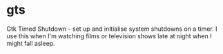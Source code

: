 # gts
Gtk Timed Shutdown - set up and initialise system shutdowns on a timer. I use this when I'm watching films or television shows late at night when I might fall asleep.
